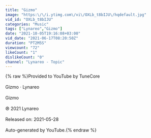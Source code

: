 ```yaml
---
title: "Gizmo"
image: "https:\/\/i.ytimg.com\/vi\/OXLb_t8bIJU\/hqdefault.jpg"
vid_id: "OXLb_t8bIJU"
categories: "Music"
tags: ["Lynareo","Gizmo"]
date: "2021-10-05T19:16:08+03:00"
vid_date: "2021-06-17T08:20:50Z"
duration: "PT2M5S"
viewcount: "72"
likeCount: "1"
dislikeCount: "0"
channel: "Lynareo - Topic"
---
```

{% raw %}Provided to YouTube by TuneCore<br /><br />Gizmo · Lynareo<br /><br />Gizmo<br /><br />℗ 2021 Lynareo<br /><br />Released on: 2021-05-28<br /><br />Auto-generated by YouTube.{% endraw %}
